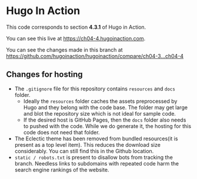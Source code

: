 Hugo In Action
===============

This code corresponds to section **4.3.1** of Hugo in Action.

You can see this live at https://ch04-4.hugoinaction.com.

You can see the changes made in this branch at https://github.com/hugoinaction/hugoinaction/compare/ch04-3...ch04-4

Changes for hosting
--------------------

* The `.gitignore` file for this repository contains `resources` and `docs` folder.
  * Ideally the `resources` folder caches the assets preprocessed by Hugo and they belong with the code base. The folder may get large and blot the repository size which is not ideal for sample code.
  * If the desired host is GitHub Pages, then the `docs` folder also needs to pushed with the code. While we do generate it, the hosting for this code does not need that folder.
* The Eclectic theme has been removed from bundled resources(it is present as a top level item). This reduces the download size considerably. You can still find this in the Github location.
* `static / robots.txt` is present to disallow bots from tracking the branch. Needless links to subdomains with repeated code harm the search engine rankings of the website.

